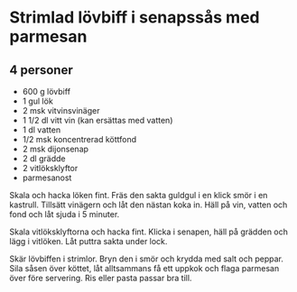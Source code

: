 # Strimlad lövbiff i senapssås med parmesan

## 4 personer

-   600 g lövbiff
-   1 gul lök
-   2 msk vitvinsvinäger
-   1 1/2 dl vitt vin (kan ersättas med vatten)
-   1 dl vatten
-   1/2 msk koncentrerad köttfond
-   2 msk dijonsenap
-   2 dl grädde
-   2 vitlöksklyftor
-   parmesanost

Skala och hacka löken fint. Fräs den sakta guldgul i en klick smör i en
kastrull. Tillsätt vinägern och låt den nästan koka in. Häll på vin,
vatten och fond och låt sjuda i 5 minuter.

Skala vitlöksklyftorna och hacka fint. Klicka i senapen, häll på grädden
och lägg i vitlöken. Låt puttra sakta under lock.

Skär lövbiffen i strimlor. Bryn den i smör och krydda med salt och
peppar. Sila såsen över köttet, låt alltsammans få ett uppkok och flaga
parmesan över före servering. Ris eller pasta passar bra till.
